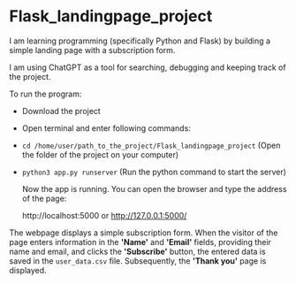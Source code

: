 # Flask_landingpage_project
I am learning programming (specifically Python and Flask) by building a simple landing page with a subscription form.

I am using ChatGPT as a tool for searching, debugging and keeping track of
the project.

To run the program:
* Download the project
* Open terminal and enter following commands:
* `cd /home/user/path_to_the_project/Flask_landingpage_project`    (Open the folder of the project on your computer)
* `python3 app.py runserver`       (Run the python command to start the server)

  Now the app is running.
  You can open the browser and type the address of the page:

  http://localhost:5000 or http://127.0.0.1:5000/

The webpage displays a simple subscription form. When the visitor of the page enters information in the **'Name'** and **'Email'** fields, providing their name and email, and clicks the **'Subscribe'** button, the entered data is saved in the `user_data.csv` file. Subsequently, the **'Thank you'** page is displayed.
